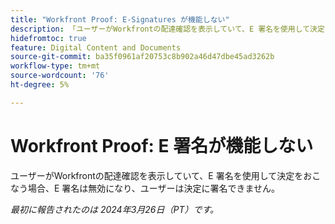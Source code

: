 ```yaml
---
title: "Workfront Proof: E-Signatures が機能しない"
description: 「ユーザーがWorkfrontの配達確認を表示していて、E 署名を使用して決定を行おうとすると、E 署名は無効になり、ユーザーは決定に署名できません。」
hidefromtoc: true
feature: Digital Content and Documents
source-git-commit: ba35f0961af20753c8b902a46d47dbe45ad3262b
workflow-type: tm+mt
source-wordcount: '76'
ht-degree: 5%

---
```



# Workfront Proof: E 署名が機能しない

<!--wf. wfp-->

ユーザーがWorkfrontの配達確認を表示していて、E 署名を使用して決定をおこなう場合、E 署名は無効になり、ユーザーは決定に署名できません。

_最初に報告されたのは 2024年3月26日（PT）です。_

